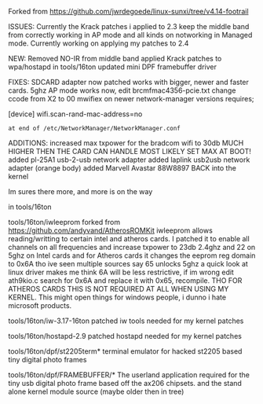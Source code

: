 Forked from https://github.com/jwrdegoede/linux-sunxi/tree/v4.14-footrail

ISSUES: Currently the Krack patches i applied to 2.3 keep the middle band from correctly working in AP mode and
	all kinds on notworking in Managed mode. Currently working on applying my patches to 2.4

NEW:
	Removed NO-IR from middle band
	applied Krack patches to wpa/hostapd in tools/16ton
    updated mini DPF framebuffer driver

FIXES:
	SDCARD adapter now patched works with bigger, newer and faster cards.
	5ghz AP mode works now, edit brcmfmac4356-pcie.txt change ccode from X2 to 00
	mwifiex on newer network-manager versions requires;

[device]
wifi.scan-rand-mac-address=no

	at end of /etc/NetworkManager/NetworkManager.conf
	


ADDITIONS:
	increased max txpower for the bradcom wifi to 30db MUCH HIGHER THEN THE CARD CAN HANDLE MOST LIKELY SET MAX AT BOOT!
	added pl-25A1 usb-2-usb network adapter
	added laplink usb2usb network adapter (orange body)
	added Marvell Avastar 88W8897 BACK into the kernel

Im sures there more, and more is on the way

in tools/16ton

tools/16ton/iwleeprom 
	forked from https://github.com/andyvand/AtherosROMKit iwleeprom allows reading/writting to certain intel and
	atheros cards. I patched it to enable all channels on all frequencies and increase txpower to 23db 2.4ghz and 
	22 on 5ghz on Intel cards and for Atheros cards it changes the eeprom reg domain to 0x6A tho ive seen multiple
    sources say 65 unlocks 5ghz a quick look at linux driver makes me think 6A will be less restrictive, if im wrong
	edit ath9kio.c search for 0x6A and replace it with 0x65, recompile. THO FOR ATHEROS CARDS THIS IS NOT REQUIRED AT
	ALL WHEN USING MY KERNEL. This might open things for windows people, i dunno i hate microsoft products.

tools/16ton/iw-3.17-16ton
	patched iw tools needed for my kernel patches

tools/16ton/hostapd-2.9
	patched hostapd needed for my kernel patches

tools/16ton/dpf/st2205term*
	terminal emulator for hacked st2205 based tiny digital photo frames

tools/16ton/dpf/FRAMEBUFFER/*
	The userland application required for the tiny usb digital photo frame
	based off the ax206 chipsets. and the stand alone kernel module source (maybe older then in tree)
